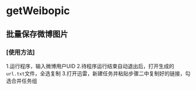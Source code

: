 # getWeibopic
## 批量保存微博图片
### [使用方法]
1.运行程序，输入微博用户UID
2.待程序运行结束自动退出后，打开生成的`url.txt`文件，全选复制
3.打开迅雷，新建任务并粘贴步骤二中复制好的链接，勾选合并任务组
